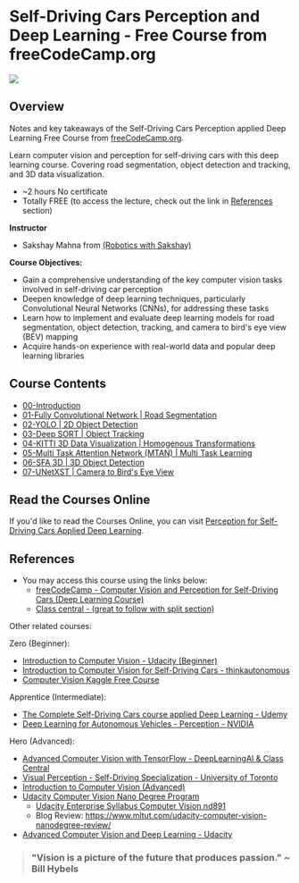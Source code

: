 # Self-Driving Cars Perception and Deep Learning - Free Course from freeCodeCamp.org

![](./docs/https___img.youtube.com_vi_cPOtULagNnI_hqdefault.avif)

## Overview

Notes and key takeaways of the Self-Driving Cars Perception applied Deep Learning Free Course from [freeCodeCamp.org](freeCodeCamp.org).

Learn computer vision and perception for self-driving cars with this deep learning course. Covering road segmentation, object detection and tracking, and 3D data visualization.

- ~2 hours No certificate
- Totally FREE (to access the lecture, check out the link in [References](#references) section)

**Instructor**

- Sakshay Mahna from [(Robotics with Sakshay)](https://www.youtube.com/channel/UC57lEMTXZzXYu_y0FKdW6xA)
  
**Course Objectives:**

- Gain a comprehensive understanding of the key computer vision tasks involved in self-driving car perception
- Deepen knowledge of deep learning techniques, particularly Convolutional Neural Networks (CNNs), for addressing these tasks
- Learn how to implement and evaluate deep learning models for road segmentation, object detection, tracking, and camera to bird's eye view (BEV) mapping
- Acquire hands-on experience with real-world data and popular deep learning libraries

## Course Contents

- [00-Introduction](./00-introduction.md)
- [01-Fully Convolutional Network | Road Segmentation](./01-FCN-Road-Segmentation.md)
- [02-YOLO | 2D Object Detection](./02-YOLO-2D-Object-Detection.md)
- [03-Deep SORT | Object Tracking](./03-Deep-SORT-Object-Tracking.md)
- [04-KITTI 3D Data Visualization | Homogenous Transformations](./04-KITTI-3D-Data-Visualization-Homogenous-Transformations.md)
- [05-Multi Task Attention Network (MTAN) | Multi Task Learning](./05-MTAN-Multi-Task-Learning.md)
- [06-SFA 3D | 3D Object Detection](./06-SFA-3D-3D-Object-Detection.md)
- [07-UNetXST | Camera to Bird's Eye View](./07-UNetXST-Camera-to-Bird's-Eye-View.md)


## Read the Courses Online

If you'd like to read the Courses Online, you can visit [Perception for Self-Driving Cars Applied Deep Learning](#).

## References


- You may access this course using the links below: 
  - [freeCodeCamp - Computer Vision and Perception for Self-Driving Cars (Deep Learning Course)](https://www.youtube.com/watch?v=cPOtULagNnI&t=0s)
  - [Class central - (great to follow with split section)](https://www.classcentral.com/classroom/freecodecamp-computer-vision-and-perception-for-self-driving-cars-deep-learning-course-104874)

Other related courses:

Zero (Beginner):

- [Introduction to Computer Vision - Udacity (Beginner)](https://www.udacity.com/course/computer-vision-basics--ud810)
- [Introduction to Computer Vision for Self-Driving Cars - thinkautonomous](https://www.thinkautonomous.ai/blog/computer-vision-self-driving-cars-introduction/)
- [Computer Vision Kaggle Free Course](https://github.com/afondiel/Computer-Vision-Kaggle-Free-Course)

Apprentice (Intermediate):

- [The Complete Self-Driving Cars course applied Deep Learning - Udemy](https://github.com/afondiel/The-Complete-Self-Driving-Car-Course-Udemy)
- [Deep Learning for Autonomous Vehicles - Perception - NVIDIA](https://courses.nvidia.com/courses/course-v1:DLI+C-AV-01+V3/)


Hero (Advanced):

- [Advanced Computer Vision with TensorFlow - DeepLearningAI & Class Central](https://www.classcentral.com/course/advanced-computer-vision-with-tensorflow-22551)
- [Visual Perception - Self-Driving Specialization - University of Toronto](https://github.com/afondiel/Self-Driving-Cars-Specialization/tree/main/Course3-Visual-Perception-for-Self-Driving-Cars)
- [Introduction to Computer Vision (Advanced)](https://www.udacity.com/course/introduction-to-computer-vision--cd0360)
- [Udacity Computer Vision Nano Degree Program](https://www.udacity.com/course/computer-vision-nanodegree--nd891)
  - [Udacity Enterprise Syllabus Computer Vision nd891](https://business.udacity.com/rs/138-FQP-587/images/Udacity%20Enterprise%20Syllabus%20Computer%20Vision%20nd891.pdf)
  - Blog Review: https://www.mltut.com/udacity-computer-vision-nanodegree-review/
- [Advanced Computer Vision and Deep Learning - Udacity](https://www.udacity.com/course/advanced-computer-vision-and-deep-learning--cd0361)


> ### "Vision is a picture of the future that produces passion." ~ Bill Hybels


